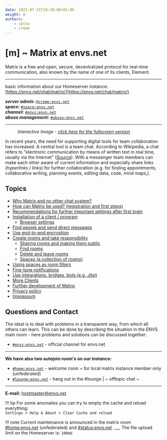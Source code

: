 ```yaml
---
date: 2021-07-31T19:30:00+02:00
weight: 0
authors:
    - cblte
    - creme
---
```


# [m] ~ Matrix at envs.net
Matrix is a free and open, secure, decentralized protocol for real-time communication, also known by the name of one of its clients, Element.

***

basic information about our Homeserver instance:   
[https://envs.net/chat/matrix/](https://envs.net/chat/matrix/)

***server admin:*** [`@creme:envs.net`](https://matrix.to/#/@creme:envs.net)  
***space:*** [`#space:envs.net`](https://matrix.to/#/#space:envs.net)  
***channel:*** [`#envs:envs.net`](https://matrix.to/#/#envs:envs.net)  
***abuse management:*** [`#abuse:envs.net`](https://matrix.to/#/#abuse:envs.net)

***

<figure>
<object data="images/matrix_interactive_en.svg" type="image/svg+xml" style="width: 1280px; max-width: 100%"></object>
<caption><i>Interactive Image - <a href="/images/matrix_interactive_en.svg" target="_blank">click here for the fullscreen version</a></i></caption>
</figure>

In recent years, the need for supporting digital tools for team collaboration has increased. A central tool is a team chat. According to Wikipedia, a chat refers to "electronic communication by means of written text in real time, usually via the Internet" ([Source](https://en.wikipedia.org/wiki/Chat)). With a messenger team members can make each other aware of current information and especially share links (*hyperlinks* / *links*) for further collaboration (e.g. for finding appointments, collaborative writing, planning events, editing data, code, mind maps,).

## Topics

* [Why Matrix and no other chat system?](why.md)
* [How can Matrix be used? (registration and first steps)](first-steps.md)
* [Recommendations for further important settings after first login](settings.md)
* [Installation of a client / program](clients.md)
    * [Browser settings](/clients/browser/)
* [Find people and send direct messages](messaging.md)
* [Use end-to-end encryption](encryption.md)
* [Create rooms and take responsibility](rooms.md)
    * [Sharing rooms and making them public](/rooms/sharing/)
    * [Find rooms](/rooms/find/)
    * [Delete and leave rooms](/rooms/delete/)
    * [Spaces (a collection of rooms)](/rooms/spaces/)
* [Using spaces as room filters](rooms/spaces/)
* [Fine-tune notifications](notifications.md)
* [Use integrations, bridges, bots (e.g. Jitsi)](/advanced/integrations/)
* [More Clients](/clients/more_clients/)
* [Further development of Matrix](development.md)
* [Privacy policy](https://matrix.envs.net/_matrix/consent)
* [Impressum](impressum.md)

## Questions and Contact

The ideal is to deal with problems in a transparent way, from which all others can learn. This can be done by describing the situation in the ENVS main room - here problems and solutions can be discussed together:

* [`#envs:envs.net`](https://matrix.to/#/#envs:envs.net) - official channel for envs.net

***

**We have also two autojoin room's on our instance:**

* [`#home:envs.net`](https://matrix.to/#/#home:envs.net) - welcome room ~ for local matrix instance member only (unfederated)
* [`#lounge:envs.net`](https://matrix.to/#/#lounge:envs.net) - hang out in the #lounge | ~ offtopic chat ~

***

**E-mail:** [hostmaster@envs.net](mailto:hostmaster@envs.net)

!!! tip
    For some anomalies you can try to empty the cache and reload everything:  
    `Settings > Help & About > Clear Cache and reload`

!!! note
    Current maintenance is announced in the matrix room [#home:envs.net](https://matrix.to/#/#home:envs.net) (unfederated) and [#status:envs.net](https://matrix.to/#/#status:envs.net).
    ___
    The file upload limit on the Homeserver is: `100mb`

